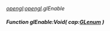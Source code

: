 _[opengl](../../modules/opengl/opengl-module.md):[opengl](../../modules/opengl/opengl-module.md).glEnable_
##### Function glEnable:Void( cap:[GLenum](../../modules/opengl/opengl-glenum.md) )
